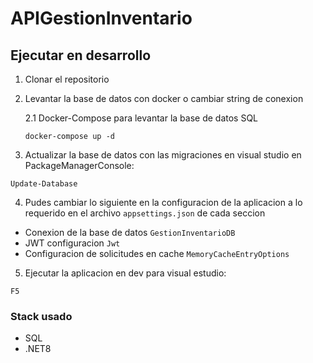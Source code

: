 # APIGestionInventario

## Ejecutar en desarrollo

1. Clonar el repositorio
2. Levantar la base de datos con docker o cambiar string de conexion

    2.1 Docker-Compose para levantar la base de datos SQL
    ```
    docker-compose up -d
    ```
3. Actualizar la base de datos con las migraciones en visual studio en PackageManagerConsole:
```
Update-Database
```
4. Pudes cambiar lo siguiente en la configuracion de la aplicacion a lo requerido en el archivo ```appsettings.json``` de cada seccion
* Conexion de la base de datos  ```GestionInventarioDB```
* JWT configuracion ```Jwt```
* Configuracion de solicitudes en cache ```MemoryCacheEntryOptions```

5. Ejecutar la aplicacion en dev para visual estudio: 
```
F5 
```

### Stack usado
* SQL
* .NET8